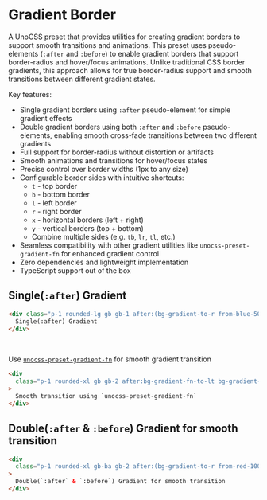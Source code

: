 # Gradient Border

A UnoCSS preset that provides utilities for creating gradient borders to support smooth transitions and animations. This preset uses pseudo-elements (`:after` and `:before`) to enable gradient borders that support border-radius and hover/focus animations. Unlike traditional CSS border gradients, this approach allows for true border-radius support and smooth transitions between different gradient states.

Key features:

- Single gradient borders using `:after` pseudo-element for simple gradient effects
- Double gradient borders using both `:after` and `:before` pseudo-elements, enabling smooth cross-fade transitions between two different gradients
- Full support for border-radius without distortion or artifacts
- Smooth animations and transitions for hover/focus states
- Precise control over border widths (1px to any size)
- Configurable border sides with intuitive shortcuts:
  - `t` - top border
  - `b` - bottom border
  - `l` - left border
  - `r` - right border
  - `x` - horizontal borders (left + right)
  - `y` - vertical borders (top + bottom)
  - Combine multiple sides (e.g. `tb`, `lr`, `tl`, etc.)
- Seamless compatibility with other gradient utilities like `unocss-preset-gradient-fn` for enhanced gradient control
- Zero dependencies and lightweight implementation
- TypeScript support out of the box

## Single(`:after`) Gradient

<div
  class="p-1 rounded-lg gb gb-1 after:(bg-gradient-to-r from-blue-500 via-blue-300 to-blue-100 hover:to-blue-500)"
>

```html [Code]
<div class="p-1 rounded-lg gb gb-1 after:(bg-gradient-to-r from-blue-500 via-blue-300 to-blue-100 hover:to-blue-500)">
  Single(:after) Gradient
</div>
```

</div>

<br>

Use [`unocss-preset-gradient-fn`](https://github.com/onmax/unocss-preset-gradient-fn) for smooth gradient transition

<div
  class="p-1 rounded-xl gb gb-2 after:bg-gradient-fn-to-lt bg-gradient-fn-ease-in-expo/5 bg-gradient-fn-from-[#ffd200] bg-gradient-fn-to-[#f0008b] hover:bg-gradient-fn-from-[#7800e1] hover:bg-gradient-fn-to-[#c2f3ff] transition-colors duration-1s"
>

```html [Code]
<div
  class="p-1 rounded-xl gb gb-2 after:bg-gradient-fn-to-lt bg-gradient-fn-ease-in-expo/5 bg-gradient-fn-from-[#ffd200] bg-gradient-fn-to-[#f0008b] hover:bg-gradient-fn-from-[#7800e1] hover:bg-gradient-fn-to-[#c2f3ff] transition-colors duration-1s"
>
  Smooth transition using `unocss-preset-gradient-fn`
</div>
```

</div>

## Double(`:after` & `:before`) Gradient for smooth transition

<div
  class="p-1 rounded-xl gb-ba gb-2 after:(bg-gradient-to-r from-red-100 via-red-300 to-red-500 hover:op-0) before:(bg-gradient-to-rt from-blue-500 via-blue-100 to-blue-500)"
>

```html [Code]
<div
  class="p-1 rounded-xl gb-ba gb-2 after:(bg-gradient-to-r from-red-100 via-red-300 to-red-500 hover:op-0) before:(bg-gradient-to-rt from-red-500 via-red-300 to-red-100)"
>
  Double(`:after` & `:before`) Gradient for smooth transition
</div>
```

</div>
